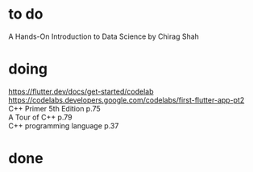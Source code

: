 # to do
A Hands-On Introduction to Data Science by Chirag Shah  
# doing
https://flutter.dev/docs/get-started/codelab  
https://codelabs.developers.google.com/codelabs/first-flutter-app-pt2  
C++ Primer 5th Edition p.75  
A Tour of C++ p.79  
C++ programming language p.37  
# done
